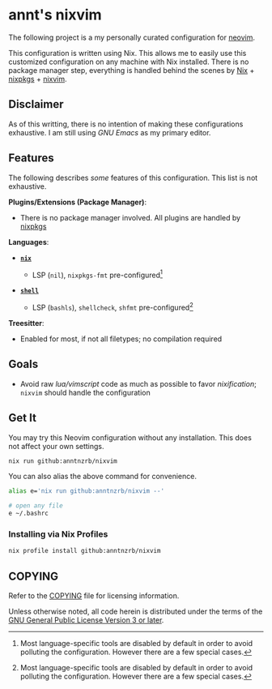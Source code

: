 # annt's nixvim

The following project is a my personally curated configuration for
[neovim](https://neovim.io).

This configuration is written using Nix. This allows me to easily use this
customized configuration on any machine with Nix installed.
There is no package manager step, everything is handled behind the scenes by
[Nix](https://nixos.org) +
[nixpkgs](https://search.nixos.org/packages?channel=unstable&type=packages&query=vimPlugins) +
[nixvim](https://github.com/nix-community/nixvim).

## Disclaimer

As of this writting, there is no intention of making these configurations
exhaustive. I am still using _GNU Emacs_ as my primary editor.

## Features

The following describes _some_ features of this configuration. This list is not
exhaustive.

**Plugins/Extensions (Package Manager)**:

- There is no package manager involved. All plugins are handled by
  [nixpkgs](https://search.nixos.org/packages?channel=unstable&type=packages&query=vimPlugins)

**Languages**:

- **[`nix`](./modules/langs/nix/default.nix)**
  - LSP (`nil`), `nixpkgs-fmt` pre-configured[^1]

- **[`shell`](./modules/langs/sh/default.nix)**
  - LSP (`bashls`), `shellcheck`, `shfmt` pre-configured[^1]

**Treesitter**:

- Enabled for most, if not all filetypes; no compilation required

[^1]:
    Most language-specific tools are disabled by default in order to avoid
    polluting the configuration. However there are a few special cases.

## Goals

- Avoid raw _lua/vimscript_ code as much as possible to favor _nixification_;
  `nixvim` should handle the configuration

## Get It

You may try this Neovim configuration without any installation. This does not
affect your own settings.

```sh
nix run github:anntnzrb/nixvim
```

You can also alias the above command for convenience.

```sh
alias e='nix run github:anntnzrb/nixvim --'

# open any file
e ~/.bashrc
```

### Installing via Nix Profiles

```sh
nix profile install github:anntnzrb/nixvim
```

## COPYING

Refer to the [COPYING](./COPYING) file for licensing information.

Unless otherwise noted, all code herein is distributed under the terms of the
[GNU General Public License Version 3 or later](https://www.gnu.org/licenses/gpl-3.0.en.html).
